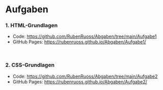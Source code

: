 # Aufgaben

### **1. HTML-Grundlagen**
 * Code: https://github.com/RubenRuoss/Abgaben/tree/main/Aufgabe1
 * GitHub Pages: https://rubenruoss.github.io/Abgaben/Aufgabe1/
 
</br> 

### **2. CSS-Grundlagen**
  * Code: https://github.com/RubenRuoss/Abgaben/tree/main/Aufgabe2
  * GitHub Pages: https://rubenruoss.github.io/Abgaben/Aufgabe2/
